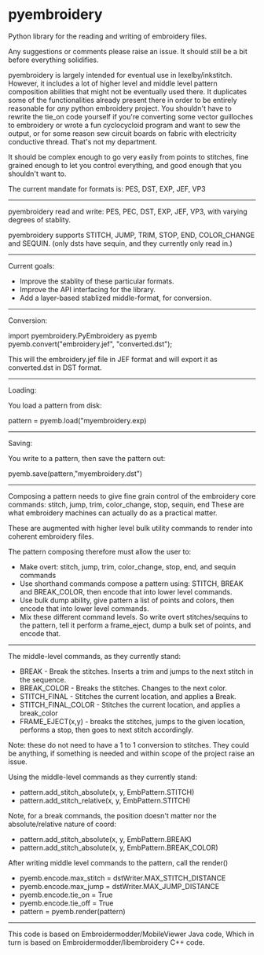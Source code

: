 # pyembroidery

Python library for the reading and writing of embroidery files.

Any suggestions or comments please raise an issue. It should still be a bit before everything solidifies.

pyembroidery is largely intended for eventual use in lexelby/inkstitch. However, it includes a lot of higher level and middle level pattern composition abilities that might not be eventually used there. It duplicates some of the functionalities already present there in order to be entirely reasonable for *any* python embroidery project. You shouldn't have to rewrite the tie_on code yourself if you're converting some vector guilloches to embroidery or wrote a fun cyclocycloid program and want to sew the output, or for some reason sew circuit boards on fabric with electricity conductive thread. That's not my department.

It should be complex enough to go very easily from points to stitches, fine grained enough to let you control everything, and good enough that you shouldn't want to.

The current mandate for formats is: PES, DST, EXP, JEF, VP3

---

pyembroidery read and write: PES, PEC, DST, EXP, JEF, VP3, with varying degrees of stablity.

pyembroidery supports STITCH, JUMP, TRIM, STOP, END, COLOR_CHANGE and SEQUIN. 
(only dsts have sequin, and they currently only read in.)

---

Current goals:
* Improve the stablity of these particular formats.
* Improve the API interfacing for the library.
* Add a layer-based stablized middle-format, for conversion.

---

Conversion:

import pyembroidery.PyEmbroidery as pyemb
pyemb.convert("embroidery.jef", "converted.dst");

This will the embroidery.jef file in JEF format and will export it as converted.dst in DST format.

---

Loading:

You load a pattern from disk:

pattern = pyemb.load("myembroidery.exp)

---

Saving:

You write to a pattern, then save the pattern out:

pyemb.save(pattern,"myembroidery.dst")

---

Composing a pattern needs to give fine grain control of the embroidery core commands: stitch, jump, trim, color_change, stop, sequin, end
These are what embroidery machines can actually do as a practical matter.

These are augmented with higher level bulk utility commands to render into coherent embroidery files.

The pattern composing therefore must allow the user to:
* Make overt: stitch, jump, trim, color_change, stop, end, and sequin commands
* Use shorthand commands compose a pattern using: STITCH, BREAK and BREAK_COLOR, then encode that into lower level commands.
* Use bulk dump ability, give pattern a list of points and colors, then encode that into lower level commands.
* Mix these different command levels. So write overt stitches/sequins to the pattern, tell it perform a frame_eject, dump a bulk set of points, and encode that.

----

The middle-level commands, as they currently stand:
* BREAK - Break the stitches. Inserts a trim and jumps to the next stitch in the sequence.
* BREAK_COLOR - Breaks the stitches. Changes to the next color.
* STITCH_FINAL - Stitches the current location, and applies a Break.
* STITCH_FINAL_COLOR - Stitches the current location, and applies a break_color
* FRAME_EJECT(x,y) - breaks the stitches, jumps to the given location, performs a stop, then goes to next stitch accordingly.

Note: these do not need to have a 1 to 1 conversion to stitches. They could be anything, if something is needed and within scope of the project raise an issue.

Using the middle-level commands as they currently stand:
* pattern.add_stitch_absolute(x, y, EmbPattern.STITCH)
* pattern.add_stitch_relative(x, y, EmbPattern.STITCH)

Note, for a break commands, the position doesn't matter nor the absolute/relative nature of coord:
* pattern.add_stitch_absolute(x, y, EmbPattern.BREAK)
* pattern.add_stitch_absolute(x, y, EmbPattern.BREAK_COLOR)

After writing middle level commands to the pattern, call the render()
* pyemb.encode.max_stitch = dstWriter.MAX_STITCH_DISTANCE
* pyemb.encode.max_jump = dstWriter.MAX_JUMP_DISTANCE
* pyemb.encode.tie_on = True
* pyemb.encode.tie_off = True
* pattern = pyemb.render(pattern)

---

This code is based on Embroidermodder/MobileViewer Java code,
Which in turn is based on Embroidermodder/libembroidery C++ code.


